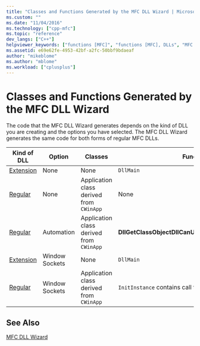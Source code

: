 ```yaml
---
title: "Classes and Functions Generated by the MFC DLL Wizard | Microsoft Docs"
ms.custom: ""
ms.date: "11/04/2016"
ms.technology: ["cpp-mfc"]
ms.topic: "reference"
dev_langs: ["C++"]
helpviewer_keywords: ["functions [MFC]", "functions [MFC], DLLs", "MFC DLL Wizard", "DLLs [MFC], wizard classes and functions", "classes [MFC], generated by MFC DLL wizard", "code [MFC], generated by MFC DLL wizard"]
ms.assetid: e69e62fe-4953-42bf-a2fc-50bbf9bdaeaf
author: "mikeblome"
ms.author: "mblome"
ms.workload: ["cplusplus"]
---
```

# Classes and Functions Generated by the MFC DLL Wizard
The code that the MFC DLL Wizard generates depends on the kind of DLL you are creating and the options you have selected. The MFC DLL Wizard generates the same code for both forms of regular MFC DLLs.  
  
|Kind of DLL|Option|Classes|Functions|  
|-----------------|------------|-------------|---------------|  
|[Extension](../../build/extension-dlls-overview.md)|None|None|`DllMain`|  
|[Regular](../../build/regular-dlls-dynamically-linked-to-mfc.md)|None|Application class derived from `CWinApp`|None|  
|[Regular](../../build/regular-dlls-dynamically-linked-to-mfc.md)|Automation|Application class derived from `CWinApp`|**DllGetClassObjectDllCanUnloadNowDllRegisterServer**|  
|[Extension](../../build/extension-dlls-overview.md)|Window Sockets|None|`DllMain`|  
|[Regular](../../build/regular-dlls-dynamically-linked-to-mfc.md)|Window Sockets|Application class derived from `CWinApp`|`InitInstance` contains call to `AfxSocketInit`|  
  
## See Also  
 [MFC DLL Wizard](../../mfc/reference/mfc-dll-wizard.md)

